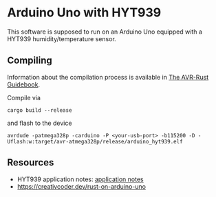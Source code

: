 # Arduino Uno with HYT939

This software is supposed to run on an Arduino Uno equipped with a HYT939
humidity/temperature sensor.

## Compiling

Information about the compilation process is available in [The AVR-Rust
Guidebook](https://book.avr-rust.com/001-introduction.html).

Compile via
```
cargo build --release
```
and flash to the device
```
avrdude -patmega328p -carduino -P <your-usb-port> -b115200 -D -Uflash:w:target/avr-atmega328p/release/arduino_hyt939.elf
```

## Resources

* HYT939 application notes: [application notes](https://asset.re-in.de/add/160267/c1/-/en/000505678ML01/AN_IST-AG-Evaluations-Kit-1-St.-LabKit-HYT-Messbereich-0-100-rF.pdf)
* https://creativcoder.dev/rust-on-arduino-uno
